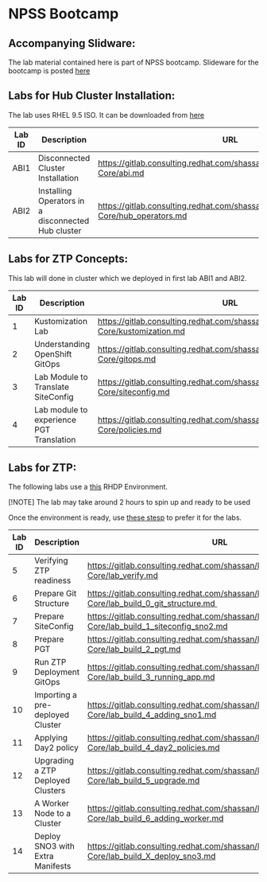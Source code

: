 # NPSS Bootcamp


## Accompanying Slidware: 

The lab material contained here is part of NPSS bootcamp. Slideware for the bootcamp is posted [here](https://docs.google.com/presentation/d/1byvAY0zb2PeCS7mtFymNdtL6b1vvPI72FRLVt4xdBP8/edit?usp=drive_link)

## Labs for Hub Cluster Installation: 

The lab uses RHEL 9.5 ISO. It can be downloaded from [here](https://developers.redhat.com/content-gateway/file/rhel/Red_Hat_Enterprise_Linux_9.5/rhel-9.5-x86_64-dvd.iso)


| Lab ID | Description | URL |
|--------|-------------|------|
ABI1 | Disconnected Cluster Installation |  https://gitlab.consulting.redhat.com/shassan/bootcamp/-/blob/Nokia-Core/abi.md |
ABI2 | Installing Operators in a disconnected Hub cluster |  https://gitlab.consulting.redhat.com/shassan/bootcamp/-/blob/Nokia-Core/hub_operators.md |

## Labs for ZTP Concepts:

This lab will done in cluster which we deployed in first lab ABI1 and ABI2.


| Lab ID | Description | URL |
|--------|-------------|------|
1 | Kustomization Lab |  https://gitlab.consulting.redhat.com/shassan/bootcamp/-/blob/Nokia-Core/kustomization.md | 
2 | Understanding OpenShift GitOps |  https://gitlab.consulting.redhat.com/shassan/bootcamp/-/blob/Nokia-Core/gitops.md | 
3 | Lab Module to Translate SiteConfig |  https://gitlab.consulting.redhat.com/shassan/bootcamp/-/blob/Nokia-Core/siteconfig.md | 
4 | Lab module to experience PGT Translation | https://gitlab.consulting.redhat.com/shassan/bootcamp/-/blob/Nokia-Core/policies.md | 


## Labs for ZTP: 

The following labs use a [this](https://demo.redhat.com/catalog/babylon-catalog-prod/order/equinix-metal.ocp4-ran.prod) RHDP Environment. 

[!NOTE] The lab may take around 2 hours to spin up and ready to be used

Once the environment is ready, use [these stesp](https://gitlab.consulting.redhat.com/shassan/bootcamp/-/blob/Nokia-Core/lab_prep.md) to prefer it for the labs. 

| Lab ID | Description | URL |
|--------|-------------|------|
|5 |  Verifying ZTP readiness |  https://gitlab.consulting.redhat.com/shassan/bootcamp/-/blob/Nokia-Core/lab_verify.md | 
|6 |  Prepare Git Structure |  https://gitlab.consulting.redhat.com/shassan/bootcamp/-/blob/Nokia-Core/lab_build_0_git_structure.md  | 
|7 |  Prepare SiteConfig |  https://gitlab.consulting.redhat.com/shassan/bootcamp/-/blob/Nokia-Core/lab_build_1_siteconfig_sno2.md |
|8 |  Prepare PGT | https://gitlab.consulting.redhat.com/shassan/bootcamp/-/blob/Nokia-Core/lab_build_2_pgt.md |
|9 | Run ZTP Deployment GitOps |  https://gitlab.consulting.redhat.com/shassan/bootcamp/-/blob/Nokia-Core/lab_build_3_running_app.md |
|10| Importing a pre-deployed Cluster | https://gitlab.consulting.redhat.com/shassan/bootcamp/-/blob/Nokia-Core/lab_build_4_adding_sno1.md |
|11| Applying Day2 policy | https://gitlab.consulting.redhat.com/shassan/bootcamp/-/blob/Nokia-Core/lab_build_4_day2_policies.md |
|12| Upgrading a ZTP Deployed Clusters | https://gitlab.consulting.redhat.com/shassan/bootcamp/-/blob/Nokia-Core/lab_build_5_upgrade.md |
|13| A Worker Node to a Cluster | https://gitlab.consulting.redhat.com/shassan/bootcamp/-/blob/Nokia-Core/lab_build_6_adding_worker.md |
|14| Deploy SNO3 with Extra Manifests | https://gitlab.consulting.redhat.com/shassan/bootcamp/-/blob/Nokia-Core/lab_build_X_deploy_sno3.md |
